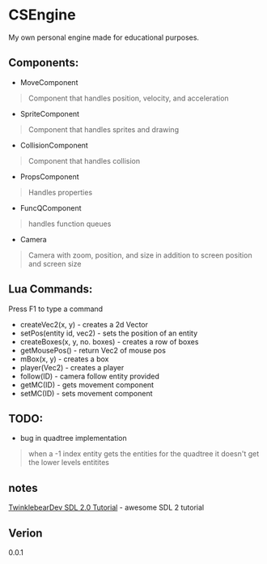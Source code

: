 CSEngine
========
My own personal engine made for educational purposes.

Components:
-----------
* MoveComponent
>Component that handles position, velocity, and acceleration

* SpriteComponent
>Component that handles sprites and drawing

* CollisionComponent
>Component that handles collision

* PropsComponent
>Handles properties

* FuncQComponent
>handles function queues

* Camera
>Camera with zoom, position, and size in addition to screen position and screen size

Lua Commands:
-------------
Press F1 to type a command

* createVec2(x, y) - creates a 2d Vector
* setPos(entity id, vec2) - sets the position of an entity
* createBoxes(x, y, no. boxes) - creates a row of boxes
* getMousePos() - return Vec2 of mouse pos
* mBox(x, y) - creates a box
* player(Vec2) - creates a player
* follow(ID) - camera follow entity provided
* getMC(ID) - gets movement component
* setMC(ID) - sets movement component

TODO:
-----
* bug in quadtree implementation

>when a -1 index entity gets the entities for the quadtree it doesn't get the lower levels entitites

notes
-----
[TwinklebearDev SDL 2.0 Tutorial] - awesome SDL 2 tutorial

Verion
------
0.0.1

[TwinklebearDev SDL 2.0 Tutorial]:http://www.willusher.io/pages/sdl2/